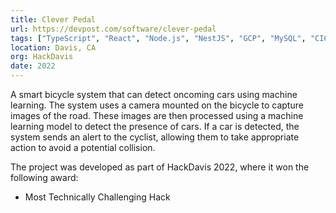 ```yaml
---
title: Clever Pedal
url: https://devpost.com/software/clever-pedal
tags: ["TypeScript", "React", "Node.js", "NestJS", "GCP", "MySQL", "CICD"]
location: Davis, CA
org: HackDavis
date: 2022
---
```


A smart bicycle system that can detect oncoming cars using machine learning. The system uses a camera mounted on the bicycle to capture images of the road. These images are then processed using a machine learning model to detect the presence of cars. If a car is detected, the system sends an alert to the cyclist, allowing them to take appropriate action to avoid a potential collision.

The project was developed as part of HackDavis 2022, where it won the following award:

- Most Technically Challenging Hack
